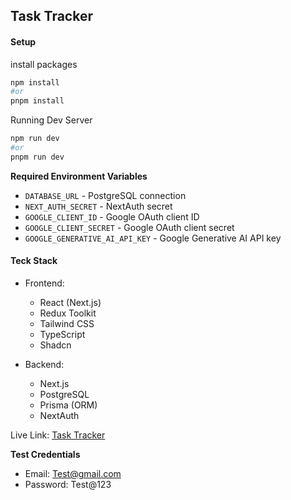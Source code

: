 ## Task Tracker

#### Setup

install packages

```bash
npm install
#or
pnpm install
```

Running Dev Server

```bash
npm run dev
#or
pnpm run dev
```

**Required Environment Variables**
- `DATABASE_URL` - PostgreSQL connection 
- `NEXT_AUTH_SECRET` - NextAuth secret
- `GOOGLE_CLIENT_ID` - Google OAuth client ID
- `GOOGLE_CLIENT_SECRET` - Google OAuth client secret
- `GOOGLE_GENERATIVE_AI_API_KEY` - Google Generative AI API key

#### Teck Stack

- Frontend:
  - React (Next.js)
  - Redux Toolkit
  - Tailwind CSS
  - TypeScript
  - Shadcn

- Backend:
  - Next.js
  - PostgreSQL
  - Prisma (ORM)
  - NextAuth


Live Link: [Task Tracker](https://task-tracker-nine-woad.vercel.app/)

**Test Credentials**
- Email: Test@gmail.com
- Password: Test@123
